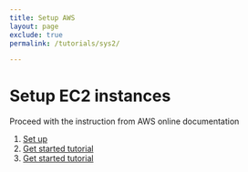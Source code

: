 ```yaml
---
title: Setup AWS
layout: page
exclude: true
permalink: /tutorials/sys2/

---
```

# Setup EC2 instances
Proceed with the instruction from AWS online documentation
1. [Set up](https://docs.aws.amazon.com/AWSEC2/latest/UserGuide/get-set-up-for-amazon-ec2.html)
2. [Get started tutorial](https://docs.aws.amazon.com/AWSEC2/latest/UserGuide/EC2_GetStarted.html)
3. [Get started tutorial](https://docs.aws.amazon.com/AWSEC2/latest/UserGuide/EC2_GetStarted.html)

